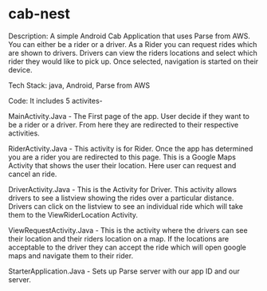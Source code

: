 # cab-nest

Description: A simple Android Cab Application that uses Parse from AWS. You can either be a rider or a driver. As a Rider you can request rides which are shown to drivers. Drivers can view the riders locations and select which rider they would like to pick up. Once selected, navigation is started on their device.

Tech Stack: java, Android, Parse from AWS
 
Code:
It includes 5 activites-

MainActivity.Java - The First page of the app. User decide if they want to be a rider or a driver. From here they are redirected to their respective activities.

RiderActivity.Java - This activity is for Rider. Once the app has determined you are a rider you are redirected to this page. This is a Google Maps Activity that shows the user their location. Here user can request and cancel an ride.

DriverActivity.Java - This is the Activity for Driver. This activity allows drivers to see a listview showing the rides over a particular distance. Drivers can click on the listview to see an individual ride which will take them to the ViewRiderLocation Activity.

ViewRequestActivity.Java - This is the activity where the drivers can see their location and their riders location on a map. If the locations are acceptable to the driver they can accept the ride which will open google maps and navigate them to their rider.

StarterApplication.Java - Sets up Parse server with our app ID and our server.

